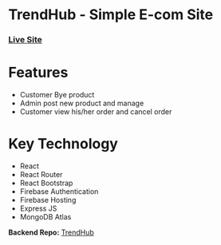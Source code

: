 # TrendHub - Simple E-com Site

### [Live Site]()

# Features

- Customer Bye product
- Admin post new product and manage
- Customer view his/her order and cancel order

# Key Technology

- React
- React Router
- React Bootstrap
- Firebase Authentication
- Firebase Hosting
- Express JS
- MongoDB Atlas

**Backend Repo:** [TrendHub](https://trend-hub-server.herokuapp.com)
